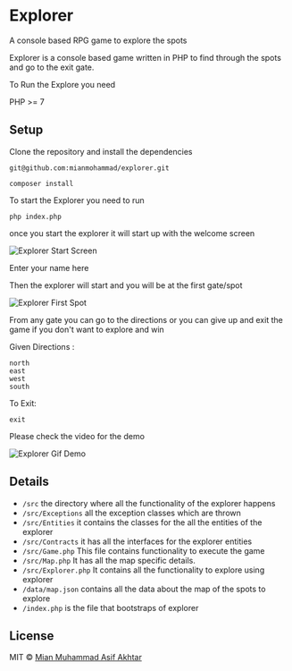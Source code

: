 # Explorer

A console based RPG game to explore the spots

Explorer is a console based game written in PHP to find through the spots and go to the exit gate.

To Run the Explore you need 

PHP >= 7

## Setup

Clone the repository and install the dependencies

```
git@github.com:mianmohammad/explorer.git
```

```
composer install
```

To start the Explorer you need to run 

```
php index.php
```

once you start the explorer it will start up with the welcome screen

![Explorer Start Screen](http://imgur.com/a/r8BiW)

Enter your name here

Then the explorer will start and you will be at the first gate/spot

![Explorer First Spot](http://imgur.com/a/ohfVy)


From any gate you can go to the directions or you can give up and exit the game if you don't
want to explore and win

Given Directions :
```
north
east
west
south
```
To Exit:

```
exit
```

Please check the video for the demo 

![Explorer Gif Demo](http://www.giphy.com/gifs/26xBK4F2LPY27XJPq "Explorer Gif Demo")

## Details

- `/src` the directory where all the functionality of the explorer happens
- `/src/Exceptions` all the exception classes which are thrown
- `/src/Entities` it contains the classes for the all the entities of the explorer
- `/src/Contracts` it has all the interfaces for the explorer entities
- `/src/Game.php` This file contains functionality to execute the game
- `/src/Map.php` It has all the map specific details.
- `/src/Explorer.php` It contains all the functionality to explore using explorer
- `/data/map.json` contains all the data about the map of the spots to explore
- `/index.php` is the file that bootstraps of explorer


## License
 
 MIT &copy; [Mian Muhammad Asif Akhtar](http://mianasif.info)
